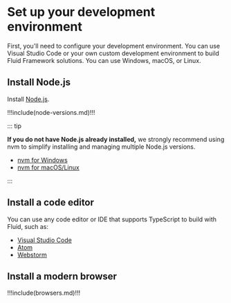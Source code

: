 # Set up your development environment

First, you'll need to configure your development environment. You can use Visual Studio Code or your own custom
development environment to build Fluid Framework solutions. You can use Windows, macOS, or Linux.

## Install Node.js

Install [Node.js](https://nodejs.org/en/download/).

!!!include(node-versions.md)!!!

::: tip

**If you do not have Node.js already installed,** we strongly recommend using nvm to simplify installing and managing
multiple Node.js versions.

- [nvm for Windows](https://github.com/coreybutler/nvm-windows)
- [nvm for macOS/Linux](https://github.com/nvm-sh/nvm)

:::

## Install a code editor

You can use any code editor or IDE that supports TypeScript to build with Fluid, such as:

- [Visual Studio Code](https://code.visualstudio.com/)
- [Atom](https://atom.io)
- [Webstorm](https://www.jetbrains.com/webstorm)

## Install a modern browser

!!!include(browsers.md)!!!

